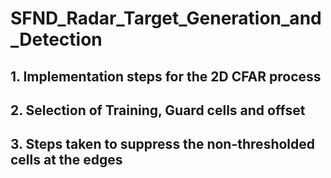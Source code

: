 # SFND_Radar_Target_Generation_and_Detection

## 1. Implementation steps for the 2D CFAR process

## 2. Selection of Training, Guard cells and offset


## 3. Steps taken to suppress the non-thresholded cells at the edges